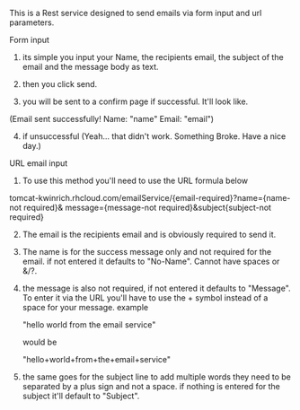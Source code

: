 This is a Rest service designed to send emails via form input and url parameters.


Form input

1. its simple you input your Name, the recipients email, the subject of the email and the message body as text.

2. then you click send.

3. you will be sent to a confirm page if successful. It'll look like.

(Email sent successfully!
 Name: "name"
 Email: "email")
 
4. if unsuccessful
(Yeah... that didn't work. Something Broke. Have a nice day.)




URL email input
1. To use this method you'll need to use the URL formula below

tomcat-kwinrich.rhcloud.com/emailService/{email-required}?name={name-not required}&
message={message-not required}&subject{subject-not required}

2. The email is the recipients email and is obviously required to send it.

3. The name is for the success message only and not required for the email. if not entered it defaults to "No-Name".
Cannot have spaces or &/?.

4. the message is also not required, if not entered it defaults to "Message". To enter it via the URL you'll have to use
the + symbol instead of a space for your message.
    example

    "hello world from the email service"

    would be

    "hello+world+from+the+email+service"

5. the same goes for the subject line to add multiple words they need to be separated by a plus sign and not a space.
if nothing is entered for the subject it'll default to "Subject".
